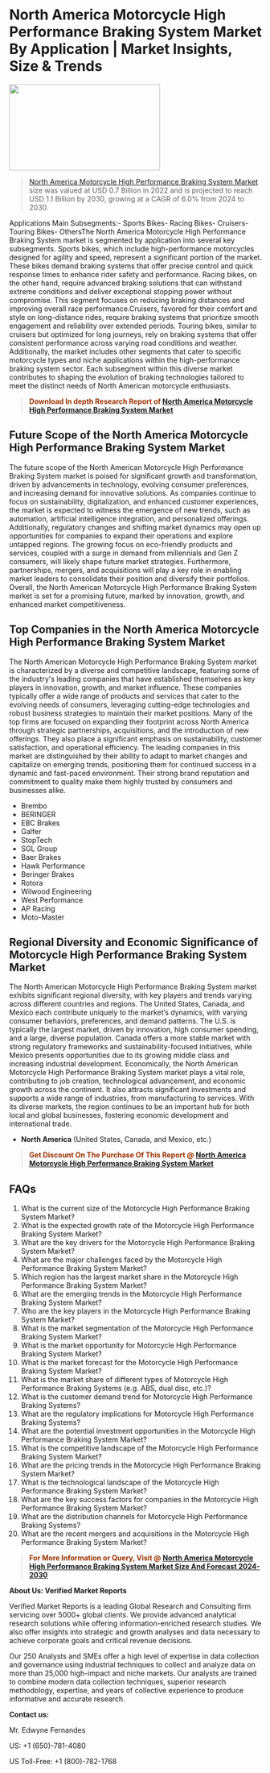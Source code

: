 <p><h1>North America Motorcycle High Performance Braking System Market By Application | Market Insights, Size & Trends</h1><p><img class="aligncenter size-medium wp-image-105565" src="https://ffe5etoiles.com/wp-content/uploads/2025/01/MST7-300x171.png" alt="" width="300" height="171" /></p><blockquote><p><a href="https://www.verifiedmarketreports.com/download-sample/?rid=524999&utm_source=Github-NA&utm_medium=358" target="_blank">North America Motorcycle High Performance Braking System Market</a> size was valued at USD 0.7 Billion in 2022 and is projected to reach USD 1.1 Billion by 2030, growing at a CAGR of 6.0% from 2024 to 2030.</p></blockquote>Applications Main Subsegments:- Sports Bikes- Racing Bikes- Cruisers- Touring Bikes- OthersThe North America Motorcycle High Performance Braking System market is segmented by application into several key subsegments. Sports bikes, which include high-performance motorcycles designed for agility and speed, represent a significant portion of the market. These bikes demand braking systems that offer precise control and quick response times to enhance rider safety and performance. Racing bikes, on the other hand, require advanced braking solutions that can withstand extreme conditions and deliver exceptional stopping power without compromise. This segment focuses on reducing braking distances and improving overall race performance.Cruisers, favored for their comfort and style on long-distance rides, require braking systems that prioritize smooth engagement and reliability over extended periods. Touring bikes, similar to cruisers but optimized for long journeys, rely on braking systems that offer consistent performance across varying road conditions and weather. Additionally, the market includes other segments that cater to specific motorcycle types and niche applications within the high-performance braking system sector. Each subsegment within this diverse market contributes to shaping the evolution of braking technologies tailored to meet the distinct needs of North American motorcycle enthusiasts.</p><blockquote><p><span style="color: #993300;"><strong>Download In depth Research Report of <a href="https://www.verifiedmarketreports.com/download-sample/?rid=524999&utm_source=Github-NA&utm_medium=358">North America Motorcycle High Performance Braking System Market</a></strong></span></p></blockquote><h2>Future Scope of the North America Motorcycle High Performance Braking System Market</h2><p>The future scope of the North American Motorcycle High Performance Braking System market is poised for significant growth and transformation, driven by advancements in technology, evolving consumer preferences, and increasing demand for innovative solutions. As companies continue to focus on sustainability, digitalization, and enhanced customer experiences, the market is expected to witness the emergence of new trends, such as automation, artificial intelligence integration, and personalized offerings. Additionally, regulatory changes and shifting market dynamics may open up opportunities for companies to expand their operations and explore untapped regions. The growing focus on eco-friendly products and services, coupled with a surge in demand from millennials and Gen Z consumers, will likely shape future market strategies. Furthermore, partnerships, mergers, and acquisitions will play a key role in enabling market leaders to consolidate their position and diversify their portfolios. Overall, the North American Motorcycle High Performance Braking System market is set for a promising future, marked by innovation, growth, and enhanced market competitiveness.</p><h2>Top Companies in the North America Motorcycle High Performance Braking System Market</h2><p>The North American Motorcycle High Performance Braking System market is characterized by a diverse and competitive landscape, featuring some of the industry's leading companies that have established themselves as key players in innovation, growth, and market influence. These companies typically offer a wide range of products and services that cater to the evolving needs of consumers, leveraging cutting-edge technologies and robust business strategies to maintain their market positions. Many of the top firms are focused on expanding their footprint across North America through strategic partnerships, acquisitions, and the introduction of new offerings. They also place a significant emphasis on sustainability, customer satisfaction, and operational efficiency. The leading companies in this market are distinguished by their ability to adapt to market changes and capitalize on emerging trends, positioning them for continued success in a dynamic and fast-paced environment. Their strong brand reputation and commitment to quality make them highly trusted by consumers and businesses alike.</p><p><ul><li>Brembo </li><li> BERINGER </li><li> EBC Brakes </li><li> Galfer </li><li> StopTech </li><li> SGL Group </li><li> Baer Brakes </li><li> Hawk Performance </li><li> Beringer Brakes </li><li> Rotora </li><li> Wilwood Engineering </li><li> West Performance </li><li> AP Racing </li><li> Moto-Master</li></ul></p><h2>Regional Diversity and Economic Significance of Motorcycle High Performance Braking System Market</h2><p>The North American Motorcycle High Performance Braking System market exhibits significant regional diversity, with key players and trends varying across different countries and regions. The United States, Canada, and Mexico each contribute uniquely to the market’s dynamics, with varying consumer behaviors, preferences, and demand patterns. The U.S. is typically the largest market, driven by innovation, high consumer spending, and a large, diverse population. Canada offers a more stable market with strong regulatory frameworks and sustainability-focused initiatives, while Mexico presents opportunities due to its growing middle class and increasing industrial development. Economically, the North American Motorcycle High Performance Braking System market plays a vital role, contributing to job creation, technological advancement, and economic growth across the continent. It also attracts significant investments and supports a wide range of industries, from manufacturing to services. With its diverse markets, the region continues to be an important hub for both local and global businesses, fostering economic development and international trade.</p><ul> <li><strong>North America</strong> (United States, Canada, and Mexico, etc.)</li></ul><blockquote><p><span style="color: #993300;"><strong>Get Discount On The Purchase Of This Report @ <a href="https://www.verifiedmarketreports.com/ask-for-discount/?rid=524999&utm_source=Github-NA&utm_medium=358">North America Motorcycle High Performance Braking System Market</a></strong></span></p></blockquote><h2>FAQs</h2><p><ol> <li>What is the current size of the Motorcycle High Performance Braking System Market?</div><div></li> <li>What is the expected growth rate of the Motorcycle High Performance Braking System Market?</div><div></li> <li>What are the key drivers for the Motorcycle High Performance Braking System Market?</div><div></li> <li>What are the major challenges faced by the Motorcycle High Performance Braking System Market?</div><div></li> <li>Which region has the largest market share in the Motorcycle High Performance Braking System Market?</div><div></li> <li>What are the emerging trends in the Motorcycle High Performance Braking System Market?</div><div></li> <li>Who are the key players in the Motorcycle High Performance Braking System Market?</div><div></li> <li>What is the market segmentation of the Motorcycle High Performance Braking System Market?</div><div></li> <li>What is the market opportunity for Motorcycle High Performance Braking System Market?</div><div></li> <li>What is the market forecast for the Motorcycle High Performance Braking System Market?</div><div></li> <li>What is the market share of different types of Motorcycle High Performance Braking Systems (e.g. ABS, dual disc, etc.)?</div><div></li> <li>What is the customer demand trend for Motorcycle High Performance Braking Systems?</div><div></li> <li>What are the regulatory implications for Motorcycle High Performance Braking Systems?</div><div></li> <li>What are the potential investment opportunities in the Motorcycle High Performance Braking System Market?</div><div></li> <li>What is the competitive landscape of the Motorcycle High Performance Braking System Market?</div><div></li> <li>What are the pricing trends in the Motorcycle High Performance Braking System Market?</div><div></li> <li>What is the technological landscape of the Motorcycle High Performance Braking System Market?</div><div></li> <li>What are the key success factors for companies in the Motorcycle High Performance Braking System Market?</div><div></li> <li>What are the distribution channels for Motorcycle High Performance Braking Systems?</div><div></li> <li>What are the recent mergers and acquisitions in the Motorcycle High Performance Braking System Market?</div><div></li></ol></p><blockquote><p><span style="color: #993300;"><strong>For More Information or Query, Visit @ <a href="https://www.verifiedmarketreports.com/product/motorcycle-high-performance-braking-system-market-size-and-forecast/">North America Motorcycle High Performance Braking System Market Size And Forecast 2024-2030</a></strong></span></p></blockquote><p><strong>About Us: Verified Market Reports</strong></p><p>Verified Market Reports is a leading Global Research and Consulting firm servicing over 5000+ global clients. We provide advanced analytical research solutions while offering information-enriched research studies. We also offer insights into strategic and growth analyses and data necessary to achieve corporate goals and critical revenue decisions.</p><p>Our 250 Analysts and SMEs offer a high level of expertise in data collection and governance using industrial techniques to collect and analyze data on more than 25,000 high-impact and niche markets. Our analysts are trained to combine modern data collection techniques, superior research methodology, expertise, and years of collective experience to produce informative and accurate research.</p><p><strong>Contact us:</strong></p><p>Mr. Edwyne Fernandes</p><p>US: +1 (650)-781-4080</p><p>US Toll-Free: +1 (800)-782-1768</p>
